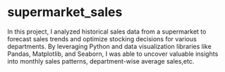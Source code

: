 # supermarket_sales
In this project, I analyzed historical sales data from a supermarket to forecast sales trends and optimize stocking decisions for various departments. By leveraging Python and data visualization libraries like Pandas, Matplotlib, and Seaborn, I was able to uncover valuable insights into monthly sales patterns, department-wise average sales,etc.
